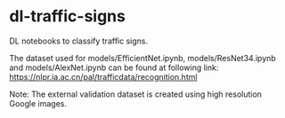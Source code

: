 # dl-traffic-signs
DL notebooks to classify traffic signs.

The dataset used for models/EfficientNet.ipynb, models/ResNet34.ipynb and models/AlexNet.ipynb can be found at following link:
https://nlpr.ia.ac.cn/pal/trafficdata/recognition.html

Note: The external validation dataset is created using high resolution Google images.

